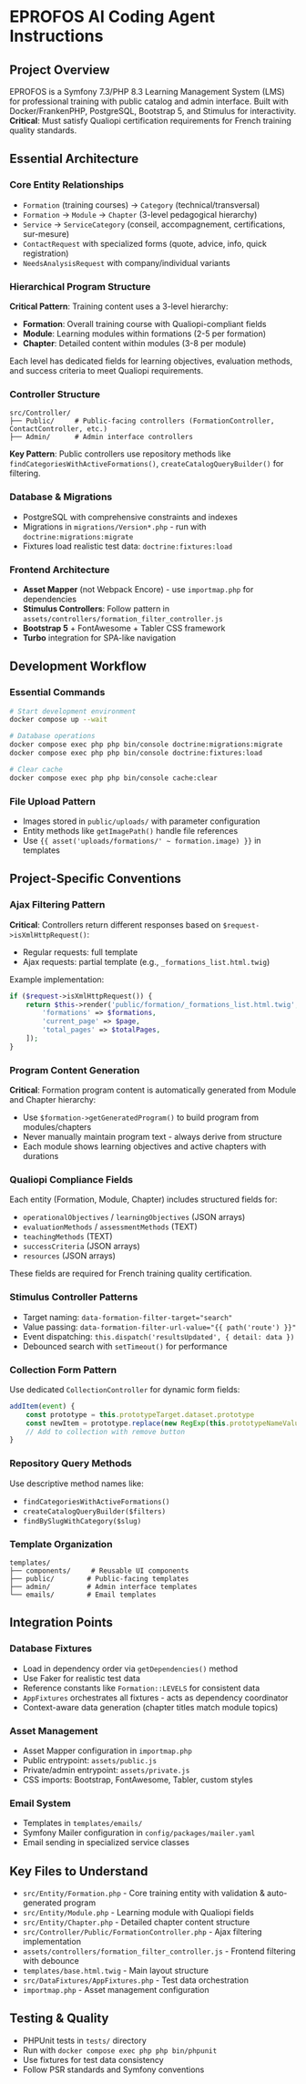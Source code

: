 # EPROFOS AI Coding Agent Instructions

## Project Overview
EPROFOS is a Symfony 7.3/PHP 8.3 Learning Management System (LMS) for professional training with public catalog and admin interface. Built with Docker/FrankenPHP, PostgreSQL, Bootstrap 5, and Stimulus for interactivity. **Critical**: Must satisfy Qualiopi certification requirements for French training quality standards.

## Essential Architecture

### Core Entity Relationships
- `Formation` (training courses) → `Category` (technical/transversal)
- `Formation` → `Module` → `Chapter` (3-level pedagogical hierarchy)
- `Service` → `ServiceCategory` (conseil, accompagnement, certifications, sur-mesure)
- `ContactRequest` with specialized forms (quote, advice, info, quick registration)
- `NeedsAnalysisRequest` with company/individual variants

### Hierarchical Program Structure
**Critical Pattern**: Training content uses a 3-level hierarchy:
- **Formation**: Overall training course with Qualiopi-compliant fields
- **Module**: Learning modules within formations (2-5 per formation)
- **Chapter**: Detailed content within modules (3-8 per module)

Each level has dedicated fields for learning objectives, evaluation methods, and success criteria to meet Qualiopi requirements.

### Controller Structure
```
src/Controller/
├── Public/     # Public-facing controllers (FormationController, ContactController, etc.)
├── Admin/      # Admin interface controllers
```

**Key Pattern**: Public controllers use repository methods like `findCategoriesWithActiveFormations()`, `createCatalogQueryBuilder()` for filtering.

### Database & Migrations
- PostgreSQL with comprehensive constraints and indexes
- Migrations in `migrations/Version*.php` - run with `doctrine:migrations:migrate`
- Fixtures load realistic test data: `doctrine:fixtures:load`

### Frontend Architecture
- **Asset Mapper** (not Webpack Encore) - use `importmap.php` for dependencies
- **Stimulus Controllers**: Follow pattern in `assets/controllers/formation_filter_controller.js`
- **Bootstrap 5** + FontAwesome + Tabler CSS framework
- **Turbo** integration for SPA-like navigation

## Development Workflow

### Essential Commands
```bash
# Start development environment
docker compose up --wait

# Database operations
docker compose exec php php bin/console doctrine:migrations:migrate
docker compose exec php php bin/console doctrine:fixtures:load

# Clear cache
docker compose exec php php bin/console cache:clear
```

### File Upload Pattern
- Images stored in `public/uploads/` with parameter configuration
- Entity methods like `getImagePath()` handle file references
- Use `{{ asset('uploads/formations/' ~ formation.image) }}` in templates

## Project-Specific Conventions

### Ajax Filtering Pattern
**Critical**: Controllers return different responses based on `$request->isXmlHttpRequest()`:
- Regular requests: full template
- Ajax requests: partial template (e.g., `_formations_list.html.twig`)

Example implementation:
```php
if ($request->isXmlHttpRequest()) {
    return $this->render('public/formation/_formations_list.html.twig', [
        'formations' => $formations,
        'current_page' => $page,
        'total_pages' => $totalPages,
    ]);
}
```

### Program Content Generation
**Critical**: Formation program content is automatically generated from Module and Chapter hierarchy:
- Use `$formation->getGeneratedProgram()` to build program from modules/chapters
- Never manually maintain program text - always derive from structure
- Each module shows learning objectives and active chapters with durations

### Qualiopi Compliance Fields
Each entity (Formation, Module, Chapter) includes structured fields for:
- `operationalObjectives` / `learningObjectives` (JSON arrays)
- `evaluationMethods` / `assessmentMethods` (TEXT)
- `teachingMethods` (TEXT)
- `successCriteria` (JSON arrays)
- `resources` (JSON arrays)

These fields are required for French training quality certification.

### Stimulus Controller Patterns
- Target naming: `data-formation-filter-target="search"`
- Value passing: `data-formation-filter-url-value="{{ path('route') }}"`
- Event dispatching: `this.dispatch('resultsUpdated', { detail: data })`
- Debounced search with `setTimeout()` for performance

### Collection Form Pattern
Use dedicated `CollectionController` for dynamic form fields:
```js
addItem(event) {
    const prototype = this.prototypeTarget.dataset.prototype
    const newItem = prototype.replace(new RegExp(this.prototypeNameValue, 'g'), this.indexValue)
    // Add to collection with remove button
}
```

### Repository Query Methods
Use descriptive method names like:
- `findCategoriesWithActiveFormations()`
- `createCatalogQueryBuilder($filters)`
- `findBySlugWithCategory($slug)`

### Template Organization
```
templates/
├── components/     # Reusable UI components
├── public/        # Public-facing templates
├── admin/         # Admin interface templates
└── emails/        # Email templates
```

## Integration Points

### Database Fixtures
- Load in dependency order via `getDependencies()` method
- Use Faker for realistic test data
- Reference constants like `Formation::LEVELS` for consistent data
- `AppFixtures` orchestrates all fixtures - acts as dependency coordinator
- Context-aware data generation (chapter titles match module topics)

### Asset Management
- Asset Mapper configuration in `importmap.php`
- Public entrypoint: `assets/public.js`
- Private/admin entrypoint: `assets/private.js`
- CSS imports: Bootstrap, FontAwesome, Tabler, custom styles

### Email System
- Templates in `templates/emails/`
- Symfony Mailer configuration in `config/packages/mailer.yaml`
- Email sending in specialized service classes

## Key Files to Understand
- `src/Entity/Formation.php` - Core training entity with validation & auto-generated program
- `src/Entity/Module.php` - Learning module with Qualiopi fields
- `src/Entity/Chapter.php` - Detailed chapter content structure
- `src/Controller/Public/FormationController.php` - Ajax filtering implementation
- `assets/controllers/formation_filter_controller.js` - Frontend filtering with debounce
- `templates/base.html.twig` - Main layout structure
- `src/DataFixtures/AppFixtures.php` - Test data orchestration
- `importmap.php` - Asset management configuration

## Testing & Quality
- PHPUnit tests in `tests/` directory
- Run with `docker compose exec php php bin/phpunit`
- Use fixtures for test data consistency
- Follow PSR standards and Symfony conventions

